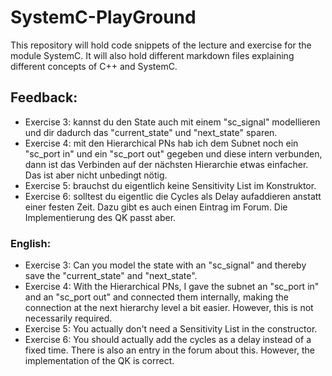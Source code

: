# SystemC-PlayGround
This repository will hold code snippets of the lecture and exercise for the module SystemC. 
It will also hold different markdown files explaining different concepts of C++ and SystemC.

## Feedback:

- Exercise 3: kannst du den State auch mit einem "sc_signal" modellieren und dir dadurch das "current_state" und "next_state" sparen.
- Exercise 4: mit den Hierarchical PNs hab ich dem Subnet noch ein "sc_port<placeInterface> in" und ein "sc_port<placeInterface> out" gegeben und diese intern verbunden, dann ist das Verbinden auf der nächsten Hierarchie etwas einfacher. Das ist aber nicht unbedingt nötig.
- Exercise 5: brauchst du eigentlich keine Sensitivity List im Konstruktor.
- Exercise 6: solltest du eigentlic die Cycles als Delay aufaddieren anstatt einer festen Zeit. Dazu gibt es auch einen Eintrag im Forum. Die Implementierung des QK passt aber.

### English: 
- Exercise 3: Can you model the state with an "sc_signal" and thereby save the "current_state" and "next_state".
- Exercise 4: With the Hierarchical PNs, I gave the subnet an "sc_port<placeInterface> in" and an "sc_port<placeInterface> out" and connected them internally, making the connection at the next hierarchy level a bit easier. However, this is not necessarily required.
- Exercise 5: You actually don't need a Sensitivity List in the constructor.
- Exercise 6: You should actually add the cycles as a delay instead of a fixed time. There is also an entry in the forum about this. However, the implementation of the QK is correct.